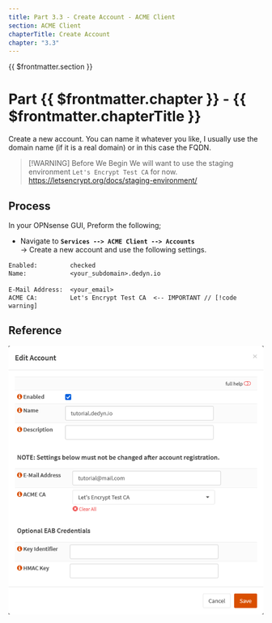 ```yaml
---
title: Part 3.3 - Create Account - ACME Client
section: ACME Client
chapterTitle: Create Account
chapter: "3.3"
---
```


{{ $frontmatter.section }}
# Part {{ $frontmatter.chapter }} - {{ $frontmatter.chapterTitle }}

Create a new account. You can name it whatever you like, I usually use the domain name (if it is a real domain) or in this case the FQDN.

> [!WARNING] Before We Begin
> We will want to use the staging environment `Let's Encrypt Test CA` for now.
> <https://letsencrypt.org/docs/staging-environment/>

## Process

In your OPNsense GUI, Preform the following;

- Navigate to **`Services --> ACME Client --> Accounts`**  
    -> Create a new account and use the following settings.

```text{5}
Enabled:         checked
Name:            <your_subdomain>.dedyn.io

E-Mail Address:  <your_email>
ACME CA:         Let's Encrypt Test CA  <-- IMPORTANT // [!code warning]
```

## Reference
![P003-003-ACME-Accounts](assets/P003-003-ACME-Accounts.png)
